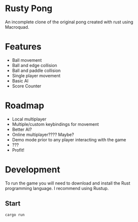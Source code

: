 # Rusty Pong
An incomplete clone of the original pong created with rust
using Macroquad.

# Features
- Ball movement
- Ball and edge collision
- Ball and paddle collision
- Single player movement
- Basic AI
- Score Counter

# Roadmap
- Local multiplayer
- Multiple/custom keybindings for movement
- Better AI?
- Online multiplayer???? Maybe?
- Demo mode prior to any player interacting with the game
- ???
- Profit!

# Development
To run the game you will need to download and install the Rust programming language.
I recommend using Rustup.

## Start
```bash
cargo run
```